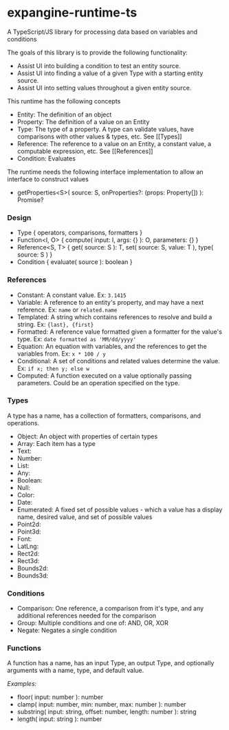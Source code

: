 # expangine-runtime-ts
A TypeScript/JS library for processing data based on variables and conditions

The goals of this library is to provide the following functionality:
- Assist UI into building a condition to test an entity source.
- Assist UI into finding a value of a given Type with a starting entity source.
- Assist UI into setting values throughout a given entity source.

This runtime has the following concepts
- Entity: The definition of an object
- Property: The definition of a value on an Entity
- Type: The type of a property. A type can validate values, have comparisons with other values & types, etc. See [[Types]]
- Reference: The reference to a value on an Entity, a constant value, a computable expression, etc. See [[References]]
- Condition: Evaluates 

The runtime needs the following interface implementation to allow an interface to construct values
- getProperties\<S>( source: S, onProperties?: (props: Property[]) ): Promise?

### Design
- Type { operators, comparisons, formatters }
- Function\<I, O> { compute( input: I, args: {} ): O, parameters: {} }
- Reference\<S, T> { get( source: S ): T, set( source: S, value: T ), type( source: S ) }
- Condition { evaluate( source ): boolean }

### References
- Constant: A constant value. Ex: `3.1415`
- Variable: A reference to an entity's property, and may have a next reference. Ex: `name` or `related.name`
- Templated: A string which contains references to resolve and build a string. Ex: `{last}, {first}`
- Formatted: A reference value formatted given a formatter for the value's type. Ex: `date formatted as 'MM/dd/yyyy'`
- Equation: An equation with variables, and the references to get the variables from. Ex: `x * 100 / y`
- Conditional: A set of conditions and related values determine the value. Ex: `if x; then y; else w`
- Computed: A function executed on a value optionally passing parameters. Could be an operation specified on the type.

### Types 
A type has a name, has a collection of formatters, comparisons, and operations.

- Object: An object with properties of certain types
- Array: Each item has a type
- Text:
- Number:
- List:
- Any:
- Boolean:
- Null:
- Color:
- Date:
- Enumerated: A fixed set of possible values - which a value has a display name, desired value, and set of possible values
- Point2d:
- Point3d:
- Font:
- LatLng:
- Rect2d:
- Rect3d:
- Bounds2d:
- Bounds3d:

### Conditions
- Comparison: One reference, a comparison from it's type, and any additional references needed for the comparison
- Group: Multiple conditions and one of: AND, OR, XOR
- Negate: Negates a single condition

### Functions
A function has a name, has an input Type, an output Type, and optionally arguments with a name, type, and default value.

*Examples:*
- floor( input: number ): number
- clamp( input: number, min: number, max: number ): number
- substring( input: string, offset: number, length: number ): string
- length( input: string ): number
